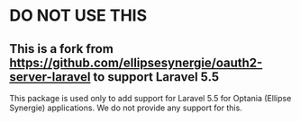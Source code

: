 # DO NOT USE THIS

## This is a fork from https://github.com/ellipsesynergie/oauth2-server-laravel to support Laravel 5.5

This package is used only to add support for Laravel 5.5 for Optania (Ellipse Synergie) applications. 
We do not provide any support for this.